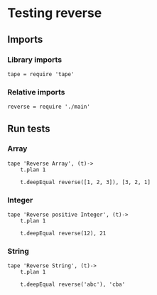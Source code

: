 # Testing reverse

## Imports

### Library imports

	tape = require 'tape'


### Relative imports

	reverse = require './main'


## Run tests

### Array

	tape 'Reverse Array', (t)->
		t.plan 1

		t.deepEqual reverse([1, 2, 3]), [3, 2, 1]


### Integer

	tape 'Reverse positive Integer', (t)->
		t.plan 1

		t.deepEqual reverse(12), 21


### String

	tape 'Reverse String', (t)->
		t.plan 1

		t.deepEqual reverse('abc'), 'cba'
